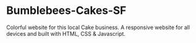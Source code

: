# Bumblebees-Cakes-SF
Colorful website for this local Cake business. A responsive website for all devices and built with HTML, CSS &amp; Javascript.
